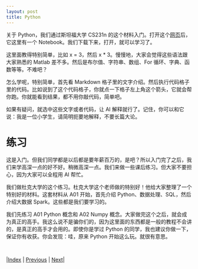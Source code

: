 ```yaml
---
layout: post
title: Python
---
```


关于 Python，我们通过斯坦福大学 CS231n 的这个材料入门。打开这个[网页](http://cs231n.github.io/python-numpy-tutorial/)后，它这里有一个 Notebook。我们下载下来，打开，就可以学习了。

这里面教得特别简单，比如 x = 3，然后 x * 3。慢慢地，大家会觉得这些语法跟大家熟悉的 Matlab 差不多。然后是布尔值、字符串、数组、For 循环、字典、函数等等。不难吧？

怎么学呢，特别简单，首先看 Markdown 格子里的文字介绍。然后执行代码格子里的代码。比如说到了这个代码格子，你就点一下格子左上角这个箭头，它就会帮你跑。你就能看到结果，都不用你敲代码，简单吧。

如果有疑问，就选中这些文字或者代码，让 AI 解释就行了。记住，你可以和它说：我是一位小学生，请简明扼要地解释，不要长篇大论。

# 练习

这是入门。但我们同学都是以后都是要年薪百万的，是吧？所以入门完了之后，我们来学高深一点的好不好。稍微高深一点。我们来做一些课后练习。但大家不要担心，因为大家可以全程用 AI 帮忙。

我们做杜克大学的这个练习。杜克大学这个老师做的特别好！他给大家整理了一个特别好的材料。这套材料从 A01 开始，首先介绍 Python、数据处理、SQL，然后介绍大数据 Spark。这些都是我们要学习的。

我们先练习 A01 Python 概念和 A02 Numpy 概念。大家做完这个之后，就会成为真正的高手。我这么说不是骗你们的，因为这里面的东西都是一般的教程不会讲的，是真正的高手才会用的。即使你是学过 Python 的同学，我也建议你做一下，保证你有收获。你会发现：哇，原来 Python 开始这么玩。就很有意思。

<br/>

|[Index](../) | [Previous](7-jupyter) | [Next](11-resume)|
